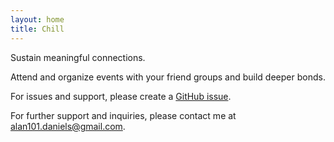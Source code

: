```yaml
---
layout: home
title: Chill
---
```

Sustain meaningful connections.

Attend and organize events with your friend groups and build deeper bonds.

For issues and support, please create a [GitHub issue](https://github.com/chill-app/chill/issues).

For further support and inquiries, please contact me at alan101.daniels@gmail.com.